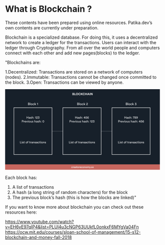 # What is Blockchain ?

These contents have been prepared using online resources. Patika.dev’s own contents are currently under preparation.

Blockchain is a specialized database. For doing this, it uses a decentralized network to create a ledger for the transactions. Users can interact with the ledger through Cryptography. From all over the world people and computers connect with each other and add new pages(blocks) to the ledger.

"Blockchains are:

1.Decentralized: Transactions are stored on a network of computers (nodes).
2.Immutable: Transactions cannot be changed once committed to the block. 
3.Open: Transactions can be viewed by anyone.

![images](https://raw.githubusercontent.com/Kodluyoruz/taskforce/main/Web3/whatisBlockchain/figures/images.png)

Each block has:
1. A list of transactions
2. A hash (a long string of random characters) for the block
3. The previous block’s hash (this is how the blocks are linked)"

If you want to know more about blockchain you can check out these resources here:

https://www.youtube.com/watch?v=EH6vE97qIP4&list=PLUl4u3cNGP63UUkfL0onkxF6MYgVa04Fn
https://ocw.mit.edu/courses/sloan-school-of-management/15-s12-blockchain-and-money-fall-2018















